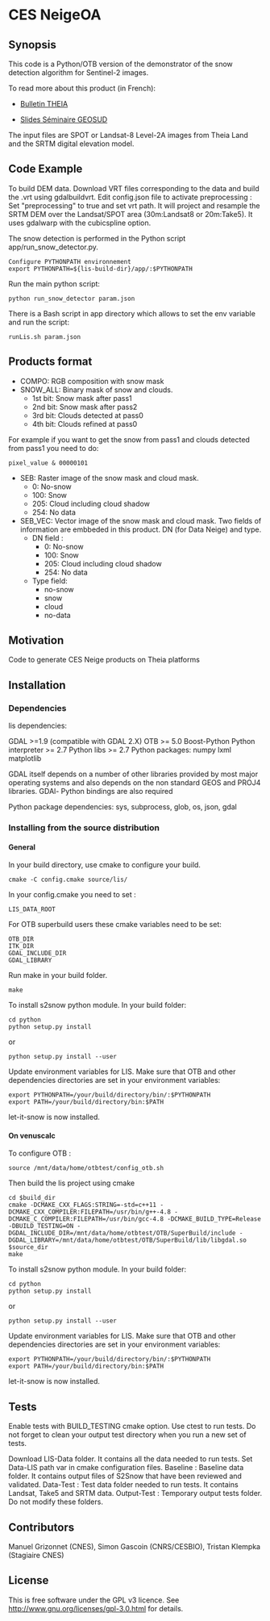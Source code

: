 # CES NeigeOA
## Synopsis

This code is a Python/OTB version of the demonstrator of the snow detection algorithm for Sentinel-2 images. 

To read more about this product (in French):

* [Bulletin THEIA](https://www.theia-land.fr/sites/default/files/imce/BulletinTHEIA3_light.pdf#page=10)

* [Slides Séminaire GEOSUD](http://www.equipex-geosud.fr/documents/10180/233868/7_GascoinHagolle2015-THEIA+CES+surface+enneigee_S%C3%A9minaire+Theia+Geosud+2015.pdf)

The input files are SPOT  or Landsat-8 Level-2A images from Theia Land and the SRTM digital elevation model.

## Code Example

To build DEM data. Download VRT files corresponding to the data and build the .vrt using gdalbuildvrt. Edit config.json file to activate preprocessing : Set "preprocessing" to true and set vrt path. It will project and resample the SRTM DEM over the Landsat/SPOT area (30m:Landsat8 or 20m:Take5). It uses gdalwarp with the cubicspline option.

The snow detection is performed in the Python script app/run_snow_detector.py. 

```
Configure PYTHONPATH environnement
export PYTHONPATH=${lis-build-dir}/app/:$PYTHONPATH
```
Run the main python script:

```
python run_snow_detector param.json
```

There is a Bash script in app directory which allows to set the env variable and run the script:

```
runLis.sh param.json
```
## Products format

* COMPO: RGB composition with snow mask 
* SNOW_ALL: Binary mask of snow and clouds.
  * 1st bit: Snow mask after pass1
  * 2nd bit: Snow mask after pass2
  * 3rd bit: Clouds detected at pass0 
  * 4th bit: Clouds refined  at pass0

For example if you want to get the snow from pass1 and clouds detected from pass1 you need to do: 
````
pixel_value & 00000101  
````
* SEB: Raster image of the snow mask and cloud mask. 
  * 0: No-snow
  * 100: Snow
  * 205: Cloud including cloud shadow
  * 254: No data
* SEB_VEC: Vector image of the snow mask and cloud mask. Two fields of information are embbeded in this product. DN (for Data Neige) and type.
  * DN field :
     * 0: No-snow
     * 100: Snow
     * 205: Cloud including cloud shadow
     * 254: No data
  * Type field:
     * no-snow
     * snow
     * cloud
     * no-data

## Motivation

Code to generate CES Neige products on Theia platforms

## Installation

### Dependencies

lis dependencies: 

GDAL >=1.9 (compatible with GDAL 2.X)
OTB >= 5.0 
Boost-Python
Python interpreter >= 2.7
Python libs >= 2.7
Python packages:
numpy
lxml
matplotlib

GDAL itself depends on a number of other libraries provided by most major operating systems and also depends on the non standard GEOS and PROJ4 libraries. GDAl- Python bindings are also required

Python package dependencies: sys, subprocess, glob, os, json, gdal

### Installing from the source distribution

#### General

In your build directory, use cmake to configure your build.
```` 
cmake -C config.cmake source/lis/
````
In your config.cmake you need to set :
````
LIS_DATA_ROOT
````
For OTB superbuild users these cmake variables need to be set:
````
OTB_DIR
ITK_DIR
GDAL_INCLUDE_DIR
GDAL_LIBRARY
````
Run make in your build folder.
````
make
````
To install s2snow python module. 
In your build folder:
````
cd python
python setup.py install
```` 
or
````
python setup.py install --user
````
Update environment variables for LIS. Make sure that OTB and other dependencies directories are set in your environment variables:
````
export PYTHONPATH=/your/build/directory/bin/:$PYTHONPATH
export PATH=/your/build/directory/bin:$PATH
````
let-it-snow is now installed.

#### On venuscalc

To configure OTB :
````
source /mnt/data/home/otbtest/config_otb.sh
````
Then build the lis project using cmake
````
cd $build_dir
cmake -DCMAKE_CXX_FLAGS:STRING=-std=c++11 -DCMAKE_CXX_COMPILER:FILEPATH=/usr/bin/g++-4.8 -DCMAKE_C_COMPILER:FILEPATH=/usr/bin/gcc-4.8 -DCMAKE_BUILD_TYPE=Release -DBUILD_TESTING=ON -DGDAL_INCLUDE_DIR=/mnt/data/home/otbtest/OTB/SuperBuild/include -DGDAL_LIBRARY=/mnt/data/home/otbtest/OTB/SuperBuild/lib/libgdal.so $source_dir
make
````
To install s2snow python module. 
In your build folder:
````
cd python
python setup.py install
```` 
or
````
python setup.py install --user
````
Update environment variables for LIS. Make sure that OTB and other dependencies directories are set in your environment variables:
````
export PYTHONPATH=/your/build/directory/bin/:$PYTHONPATH
export PATH=/your/build/directory/bin:$PATH
````
let-it-snow is now installed.

## Tests

Enable tests with BUILD_TESTING cmake option. Use ctest to run tests. Do not forget to clean your output test directory when you run a new set of tests.

Download LIS-Data folder. It contains all the data needed to run tests. Set Data-LIS path var in cmake configuration files. 
Baseline : Baseline data folder. It contains output files of S2Snow that have been reviewed and validated. 
Data-Test : Test data folder needed to run tests. It contains Landsat, Take5 and SRTM data.
Output-Test : Temporary output tests folder.
Do not modify these folders.

## Contributors

Manuel Grizonnet (CNES), Simon Gascoin (CNRS/CESBIO), Tristan Klempka (Stagiaire CNES)

## License

This is free software under the GPL v3 licence. See
http://www.gnu.org/licenses/gpl-3.0.html for details.
